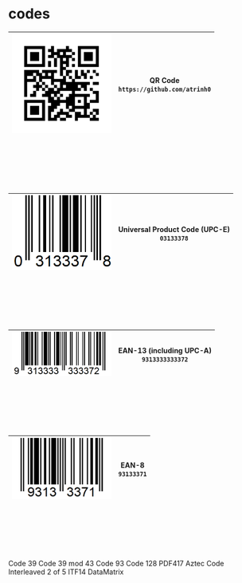 # codes

<img src="qr.png" width=200> | **QR Code** <br> `https://github.com/atrinh0`
--- | ---

<br><br><br><br><br>

<img src="upce.png" width=200> | **Universal Product Code (UPC-E)** <br> `03133378`
--- | ---

<br><br><br><br><br>

<img src="ean13.png" width=200> | **EAN-13 (including UPC-A)** <br> `9313333333372`
--- | ---

<br><br><br><br><br>

<img src="ean8.png" width=200> | **EAN-8** <br> `93133371`
--- | ---

<br><br><br><br><br>









Code 39
Code 39 mod 43
Code 93
Code 128
PDF417
Aztec Code
Interleaved 2 of 5
ITF14
DataMatrix

